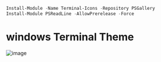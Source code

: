 ```ps1
Install-Module -Name Terminal-Icons -Repository PSGallery
Install-Module PSReadLine -AllowPrerelease -Force

```

# windows Terminal Theme
![image](https://user-images.githubusercontent.com/50992812/200002406-180ced79-b230-4acc-8b1c-707312dad30d.png)
